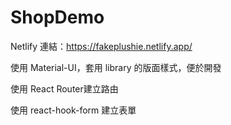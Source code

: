 # ShopDemo
Netlify 連結：https://fakeplushie.netlify.app/

使用 Material-UI，套用 library 的版面樣式，便於開發

使用 React Router建立路由

使用 react-hook-form 建立表單
